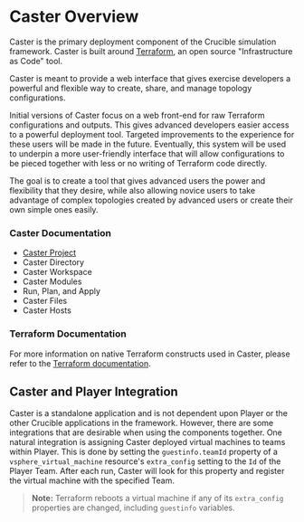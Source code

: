 # Caster Overview

Caster is the primary deployment component of the Crucible simulation framework. Caster is built around [Terraform](https://www.terraform.io/), an open source "Infrastructure as Code" tool. 

Caster is meant to provide a web interface that gives exercise developers a powerful and flexible way to create, share, and manage topology configurations. 

Initial versions of Caster focus on a web front-end for raw Terraform configurations and outputs. This gives advanced developers easier access to a powerful deployment tool. Targeted improvements to the experience for these users will be made in the future. Eventually, this system will be used to underpin a more user-friendly interface that will allow configurations to be pieced together with less or no writing of Terraform code directly. 

The goal is to create a tool that gives advanced users the power and flexibility that they desire, while also allowing novice users to take advantage of complex topologies created by advanced users or create their own simple ones easily.

### Caster Documentation

- [Caster Project](./caster-project)
- Caster Directory
- Caster Workspace
- Caster Modules
- Run, Plan, and Apply
- Caster Files
- Caster Hosts 

### Terraform Documentation

For more information on native Terraform constructs used in Caster, please refer to the [Terraform documentation](https://www.terraform.io/docs/index.html).

## Caster and Player Integration

Caster is a standalone application and is not dependent upon Player or the other Crucible applications in the framework. However, there are some integrations that are desirable when using the components together. One natural integration is assigning Caster deployed virtual machines to teams within Player. This is done  by setting the `guestinfo.teamId` property of a `vsphere_virtual_machine` resource's `extra_config` setting to the `Id` of the Player Team. After each run, Caster will look for this property and register the virtual machine with the specified Team.
>**Note:** Terraform reboots a virtual machine if any of its `extra_config` properties are changed, including `guestinfo` variables.
